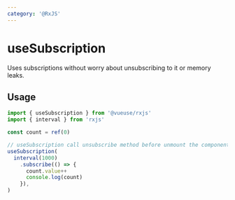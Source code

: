 ```yaml
---
category: '@RxJS'
---
```


# useSubscription

Uses subscriptions without worry about unsubscribing to it or memory leaks.

## Usage

```ts
import { useSubscription } from '@vueuse/rxjs'
import { interval } from 'rxjs'

const count = ref(0)

// useSubscription call unsubscribe method before unmount the component
useSubscription(
  interval(1000)
    .subscribe(() => {
      count.value++
      console.log(count)
    }),
)
```
